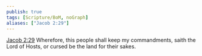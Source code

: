 ```yaml
---
publish: true
tags: [Scripture/BoM, noGraph]
aliases: ["Jacob 2:29"]
---
```

[Jacob 2:29](https://churchofjesuschrist.org/study/scriptures/bofm/jacob/2?lang=eng&id=p29#p29) Wherefore, this people shall keep my commandments, saith the Lord of Hosts, or cursed be the land for their sakes.
